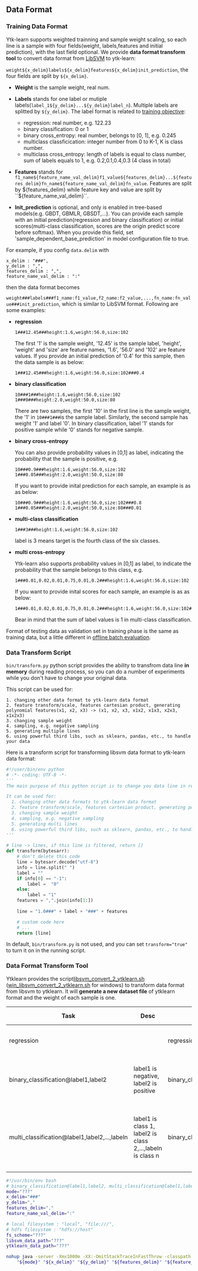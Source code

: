 ## **Data Format**

### **Training Data Format**

Ytk-learn supports weighted trainning and sample weight scaling, so each line is a sample with four fields(weight, labels,features and initial prediction), with the last field optional. We provide **data format transform tool** to convert data format from  [LibSVM]( [LibSVM](https://www.csie.ntu.edu.tw/~cjlin/libsvm/)) to ytk-learn:

```weight${x_delim}labels${x_delim}features${x_delim}init_prediction```, the four fields are split by ``${x_delim}``.

+ **Weight** is the sample weight, real num.

- **Labels**  stands for one label or  mutiple labels(```label_1${y_delim}...${y_delim}label_n```). Multiple labels are splitted by ``${y_delim}``.  The label format is related to [training objective](models.md):
  - regression:  real number, e.g. 122.23
  - binary classification: 0 or 1
  - binary cross_entropy: real number, belongs to [0, 1], e.g. 0.245
  - multiclass classficication: integer number from 0 to K-1, K is class number.
  - multiclass cross_entropy: length of labels is equal to class number, sum of labels equals to 1, e.g. 0.2,0.1,0.4,0.3 (4 class in total)


- **Features** stands for ```f1_name${feature_name_val_delim}f1_value${features_delim}...${features_delim}fn_name${feature_name_val_delim}fn_value```. Features are split by ${features_delim} while feature key and value are split by ``${feature_name_val_delim}``.
- **Init_prediction**  is optional, and only is enabled in tree-based models(e.g. GBDT, GBMLR, GBSDT,...). You can provide each sample with an initial prediction(regression and binary classification) or initial scores(multi-class classification, scores are the origin predict score before softmax). When you provide this field, set 'sample_dependent_base_prediction' in model configuration file to true. 

For example, if you config  ``data.delim`` with 

```
x_delim : "###",
y_delim : ",",
features_delim : ",",
feature_name_val_delim : ":"
```

then the data format becomes

```weight###labels###f1_name:f1_value,f2_name:f2_value,...,fn_name:fn_value###init_prediction```, which is similar to LibSVM format. Following are some examples:

- **regression**

  ```
  1###12.45###height:1.6,weight:56.0,size:102
  ```

  The first '1' is the sample weight, '12.45' is the sample label,  'height', 'weight' and 'size'  are feature names,  '1.6', '56.0' and '102' are feature values. If you provide an initial prediction of '0.4' for this sample, then the data sample is as below:

  ```
  1###12.45###height:1.6,weight:56.0,size:102###0.4
  ```


- **binary classification**

   ```
   10###1###height:1.6,weight:56.0,size:102
   1###0###height:2.0,weight:50.0,size:80
   ```

   There are two samples, the first '10' in the first line is the sample weight, the '1' in ``10###1###``is the sample label. Similarly, the second sample has weight '1' and label '0'. In binary classification, label '1' stands for positive sample while '0' stands for negative sample. 

- **binary cross-entropy**

   You can also provide probability values in [0,1] as label, indicating the probability that the sample is positive, e.g.

   ```
   10###0.9###height:1.6,weight:56.0,size:102
   1###0.05###height:2.0,weight:50.0,size:80
   ```
   If you want to provide inital prediction for each sample,  an example is as as below:

   ```
   10###0.9###height:1.6,weight:56.0,size:102###0.8
   1###0.05###height:2.0,weight:50.0,size:80###0.01
   ```

- **multi-class classification**

   ```
   1###3###height:1.6,weight:56.0,size:102
   ```

   label is 3 means target is the fourth class of the six classes. 

- **multi cross-entropy**

   Ytk-learn also supports probability values in [0,1] as label, to indicate the probability that the sample belongs to this class, e.g.

   ```
   1###0.01,0.02,0.01,0.75,0.01,0.2###height:1.6,weight:56.0,size:102
   ```

   If you want to provide inital scores for each sample,  an example is as as below:

   ```
   1###0.01,0.02,0.01,0.75,0.01,0.2###height:1.6,weight:56.0,size:102###0.0,0.01,0.01,0.95,0.01,0.02
   ```

   Bear in mind that the sum of label values is 1 in multi-class classification. 

Format of testing data as validation set in training phase is the same as training data, but a little different in  [offline batch evaluation](). 

### Data Transform Script

```bin/transform.py``` python script provides the ability to transfrom data line **in memory** during reading process, so you can do a number of experiments while you don't have to change your original data. 

This script can be used for:

```
1. changing other data format to ytk-learn data format
2. feature transform/scale, features cartesian product, generating polynomial features(x1, x2, x3) -> (x1, x2, x3, x1x2, x1x3, x2x3, x1x2x3)
3. changing sample weight
4. sampling, e.g. negative sampling
5. generating multiple lines
6. using powerful third libs, such as sklearn, pandas, etc., to handle your data
```

Here is a transform script for transforming libsvm data format to ytk-learn data format:

```python
#!/user/bin/env python
# -*- coding: UTF-8 -*-
'''
The main purpose of this python script is to change you data line in reading data process(you don't need to change your original data), transform function can change original line into new lines.

It can be used for:
  1. changing other data formats to ytk-learn data format
  2. feature transform/scale, features cartesian product, generating polynomial features(x1, x2, x3) -> (x1, x2, x3, x1x2, x1x3, x2x3, x1x2x3)
  3. changing sample weight
  4. sampling, e.g. negative sampling
  5. generating multi lines
  6. using powerful third libs, such as sklearn, pandas, etc., to handle your data
'''

# line -> lines, if this line is filtered, return []
def transform(bytesarr):
    # don't delete this code
    line = bytesarr.decode("utf-8")
    info = line.split(" ")
    label = ""
    if info[0] == "-1":
        label =  "0"
    else:
        label = "1"
    features = ",".join(info[1:])
    
    line = "1.0###" + label + "###" + features

    # custom code here
    # ...
    return [line]
```

In default, ```bin/transform.py``` is not used, and you can set ```transform="true"```  to turn it on in the running script.



### **Data Format Transform Tool** ###

Ytklearn provides the script[libsvm_convert_2_ytklearn.sh](../bin/libsvm_convert_2_ytklearn.sh) ([win_libsvm_convert_2_ytklearn.sh](../bin/win_libsvm_convert_2_ytklearn.sh) for windows) to transform data format from libsvm to ytklearn. It will **generate a new dataset file** of ytklearn format and the weight of each sample is one.

| Task                                     | Desc                                     | Example                     | Original Format                          | Converted Format                         |
| ---------------------------------------- | ---------------------------------------- | --------------------------- | ---------------------------------------- | ---------------------------------------- |
| regression                               |                                          | regression                  | 43.2 1:0.3 2:0.9 3:33.2                  | 1###43.2###1:0.3,2:0.9,3:33.2            |
| binary_classification@label1,label2      | label1 is negative, label2 is positive   | binary_classification@-1,1  | 1 1:0.3 2:0.9 3:33.2<br>-1 1:41 2:0.9 3:12 | 1###1###1:0.3 ,2:0.9,3:33.2<br>1###0 ###1:41, 2:0.9,3:12 |
| multi_classification@label1,label2,...,labeln | label1 is class 1, label2 is class 2,...,labeln is class n | binary_classification@1,2,3 | 1 1:0.3 2:0.9 3:33.2<br>2 1:41 2:0.9 3:12<br>3 1:3.2 2:1.1 3:14 | 1###1,0,0###1:0.3,2:0.9, 3:33.2<br>1###0,1,0### 1:41,2:0.9,3:12<br>1###0,0,1### 1:3.2,2:1.1,3:14 |



```bash
#!/usr/bin/env bash
# binary_classification@label1,label2, multi_classification@label1,label2,..., regression
mode="???"
x_delim="###"
y_delim=","
features_delim=","
feature_name_val_delim=":"

# local filesystem : "local", "file:///",
# hdfs filesystem : "hdfs://host"
fs_scheme="???"
libsvm_data_path="???"
ytklearn_data_path="???"

nohup java -server -Xmx1000m -XX:-OmitStackTraceInFastThrow -classpath .:lib/*:config -Dlog4j.configuration=file:config/log4j.properties com.fenbi.ytklearn.utils.LibsvmConvertTool  \
    "${mode}" "${x_delim}" "${y_delim}" "${features_delim}" "${feature_name_val_delim}" "${fs_scheme}" "${libsvm_data_path}" "${ytklearn_data_path}"  >> log/info.log 2>&1 &
```

